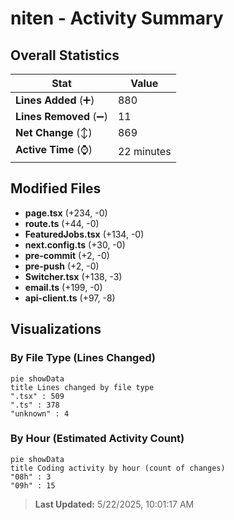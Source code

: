 # niten - Activity Summary 

## Overall Statistics

| Stat                   | Value                                                             |
| ---------------------- | ----------------------------------------------------------------- |
| **Lines Added** (➕)   | 880                                          |
| **Lines Removed** (➖) | 11                                        |
| **Net Change** (↕)    | 869                |
| **Active Time** (⌚)   | 22 minutes |


## Modified Files
- **page.tsx** (+234, -0)
- **route.ts** (+44, -0)
- **FeaturedJobs.tsx** (+134, -0)
- **next.config.ts** (+30, -0)
- **pre-commit** (+2, -0)
- **pre-push** (+2, -0)
- **Switcher.tsx** (+138, -3)
- **email.ts** (+199, -0)
- **api-client.ts** (+97, -8)

## Visualizations

### By File Type (Lines Changed)

```mermaid
pie showData
title Lines changed by file type
".tsx" : 509
".ts" : 378
"unknown" : 4
```

### By Hour (Estimated Activity Count)

```mermaid
pie showData
title Coding activity by hour (count of changes)
"08h" : 3
"09h" : 15
```


> **Last Updated:** 5/22/2025, 10:01:17 AM